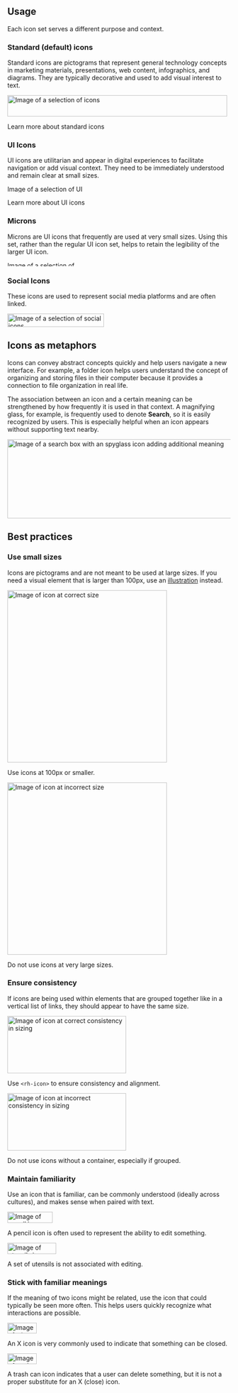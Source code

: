 ## Usage

Each icon set serves a different purpose and context.

### Standard (default) icons

Standard icons are pictograms that represent general technology concepts in marketing materials, presentations, web content, infographics, and diagrams. They are typically decorative and used to add visual interest to text.

<uxdot-example color-palette="lightest" width-adjustment="496px">
  <img alt="Image of a selection of icons"
       src="../icon-usage-standard-icons.svg"
       width="496"
       height="48">
</uxdot-example>

<rh-cta href="https://www.redhat.com/en/about/brand/standards/icons/standard-icons">Learn more about standard icons</rh-cta>

### UI Icons

UI icons are utilitarian and appear in digital experiences to facilitate navigation or add visual context. They need to be immediately understood and remain clear at small sizes.

<uxdot-example color-palette="lightest" width-adjustment="208px">
  <img alt="Image of a selection of UI icons"
       src="../icon-usage-ui-icons.svg"
       width="208"
       height="16">
</uxdot-example>

<rh-cta href="https://www.redhat.com/en/about/brand/standards/icons/ui-icons">Learn more about UI icons</rh-cta>

### Microns

Microns are UI icons that frequently are used at very small sizes. Using this set, rather than the regular UI icon set, helps to retain the legibility of the larger UI icon.

<uxdot-example color-palette="lightest" width-adjustment="178px">
  <img alt="Image of a selection of micron icons"
       src="../icon-usage-microns.svg"
       width="178"
       height="10">
</uxdot-example>

### Social Icons

These icons are used to represent social media platforms and are often linked.

<uxdot-example color-palette="lightest" width-adjustment="218px">
  <img alt="Image of a selection of social icons"
       src="../icon-usage-social.svg"
       width="218"
       height="30">
</uxdot-example>

## Icons as metaphors

Icons can convey abstract concepts quickly and help users navigate a new interface. For example, a folder icon helps users understand the concept of organizing and storing files in their computer because it provides a connection to file organization in real life. 

The association between an icon and a certain meaning can be strengthened by how frequently it is used in that context. A magnifying glass, for example, is frequently used to denote <strong>Search</strong>, so it is easily recognized by users. This is especially helpful when an icon appears without supporting text nearby.

<uxdot-example color-palette="darkest">
  <img alt="Image of a search box with an spyglass icon adding additional meaning"
       src="../icon-as-metaphor.png"
       width="1000"
       height="178">
</uxdot-example>

## Best practices

### Use small sizes

Icons are pictograms and are not meant to be used at large sizes. If you need a visual element that is larger than 100px, use an [illustration](https://www.redhat.com/en/about/brand/standards/illustration) instead.

<div class="grid sm-two-columns">
  <uxdot-best-practice variant="do">
    <uxdot-example slot="image" color-palette="lightest" width-adjustment="360px">
      <img alt="Image of icon at correct size"
           src="../icon-best-practices-size-limit-do.svg"
           width="360"
           height="388">
    </uxdot-example>
    <p>Use icons at 100px or smaller.</p>
  </uxdot-best-practice>

  <uxdot-best-practice variant="dont">
    <uxdot-example slot="image" color-palette="lightest" width-adjustment="360px">
      <img alt="Image of icon at incorrect size"
           src="../icon-best-practices-size-limit-dont.svg"
           width="360"
           height="388">
    </uxdot-example>
    <p>Do not use icons at very large sizes.</p>
  </uxdot-best-practice>
</div>

### Ensure consistency

If icons are being used within elements that are grouped together like in a vertical list of links, they should appear to have the same size.

<div class="grid sm-two-columns">
  <uxdot-best-practice variant="do">
    <uxdot-example slot="image" color-palette="lightest" width-adjustment="267px">
      <img alt="Image of icon at correct consistency in sizing"
           src="../icon-best-practices-consistent-sizes-do.svg"
           width="268"
           height="129">
    </uxdot-example>
    <p>Use <code>&lt;rh-icon&gt;</code> to ensure consistency and alignment.</p>
  </uxdot-best-practice>

  <uxdot-best-practice variant="dont">
    <uxdot-example slot="image" color-palette="lightest" width-adjustment="267px">
      <img alt="Image of icon at incorrect consistency in sizing"
           src="../icon-best-practices-consistent-sizes-dont.svg"
           width="268"
           height="129">
    </uxdot-example>
    <p>Do not use icons without a container, especially if grouped.</p>
  </uxdot-best-practice>
</div>

### Maintain familiarity

Use an icon that is familiar, can be commonly understood (ideally across cultures), and makes sense when paired with text.

<div class="grid sm-two-columns">
  <uxdot-best-practice variant="do">
    <uxdot-example slot="image" color-palette="lightest" width-adjustment="101px">
      <img alt="Image of pencil icon representing familiar meaning on a edit avatar link"
           src="../icon-best-practices-familiar-meanings-do-1.svg"
           width="102"
           height="25">
    </uxdot-example>
    <p>A pencil icon is often used to represent the ability to edit something.</p>
  </uxdot-best-practice>

  <uxdot-best-practice variant="dont">
    <uxdot-example slot="image" color-palette="lightest" width-adjustment="109px">
      <img alt="Image of utensils icon representing unfamiliar meaning on an edit avatar link"
           src="../icon-best-practices-familiar-meanings-dont-1.svg"
           width="110"
           height="25">
    </uxdot-example>
    <p>A set of utensils is not associated with editing.</p>
  </uxdot-best-practice>
</div>

### Stick with familiar meanings

If the meaning of two icons might be related, use the icon that could typically be seen more often. This helps users quickly recognize what interactions are possible.

<div class="grid sm-two-columns">
  <uxdot-best-practice variant="do">
    <uxdot-example slot="image" color-palette="lightest" width-adjustment="65px">
      <img alt="Image of x icon representing familiar meaning of a close action"
           src="../icon-best-practices-familiar-meanings-do-2.svg"
           width="66"
           height="24">
    </uxdot-example>
    <p>An X icon is very commonly used to indicate that something can be closed.</p>
  </uxdot-best-practice>

  <uxdot-best-practice variant="dont">
    <uxdot-example slot="image" color-palette="lightest" width-adjustment="65px">
      <img alt="Image of trash can icon representing unfamiliar meaning of a close action"
           src="../icon-best-practices-familiar-meanings-dont-2.svg"
           width="66"
           height="24">
    </uxdot-example>
    <p>A trash can icon indicates that a user can delete something, but it is not a proper substitute for an X (close) icon.</p>
  </uxdot-best-practice>
</div>
